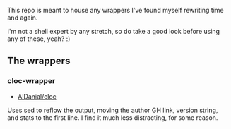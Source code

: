 This repo is meant to house any wrappers I've found myself rewriting
time and again.

I'm not a shell expert by any stretch, so do take a good look before
using any of these, yeah? :)

## The wrappers

### cloc-wrapper

- [AlDanial/cloc](https://github.com/AlDanial/cloc)

Uses sed to reflow the output, moving the author GH link, version string,
and stats to the first line. I find it much less distracting, for some
reason.
